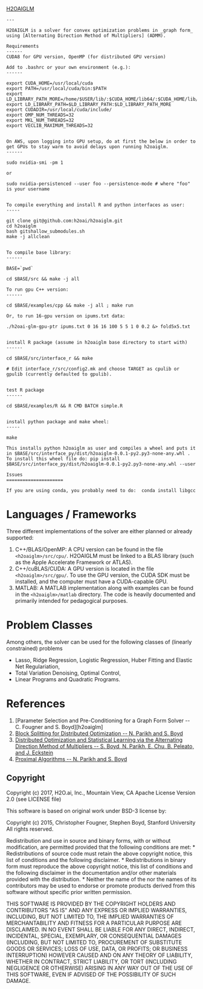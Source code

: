 [H2OAIGLM](https://github.com/h2oai/h2oaiglm)

```text
---

H2OAIGLM is a solver for convex optimization problems in _graph form_ using [Alternating Direction Method of Multipliers] (ADMM).

Requirements
------
CUDA8 for GPU version, OpenMP (for distributed GPU version)

Add to .bashrc or your own environment (e.g.):
------

export CUDA_HOME=/usr/local/cuda
export PATH=/usr/local/cuda/bin:$PATH
export LD_LIBRARY_PATH_MORE=/home/$USER/lib/:$CUDA_HOME/lib64/:$CUDA_HOME/lib/:/usr/local/cuda/lib64:/usr/local/cuda/extras/CUPTI/lib64
export LD_LIBRARY_PATH=$LD_LIBRARY_PATH:$LD_LIBRARY_PATH_MORE
export CUDADIR=/usr/local/cuda/include/
export OMP_NUM_THREADS=32
export MKL_NUM_THREADS=32
export VECLIB_MAXIMUM_THREADS=32


On AWS, upon logging into GPU setup, do at first the below in order to get GPUs to stay warm to avoid delays upon running h2oaiglm.
------

sudo nvidia-smi -pm 1

or

sudo nvidia-persistenced --user foo --persistence-mode # where "foo" is your username


To compile everything and install R and python interfaces as user:
-----

git clone git@github.com:h2oai/h2oaiglm.git
cd h2oaiglm
bash gitshallow_submodules.sh
make -j allclean


To compile base library:
------

BASE=`pwd`

cd $BASE/src && make -j all

To run gpu C++ version:
------

cd $BASE/examples/cpp && make -j all ; make run

Or, to run 16-gpu version on ipums.txt data:

./h2oai-glm-gpu-ptr ipums.txt 0 16 16 100 5 5 1 0 0.2 &> fold5x5.txt


install R package (assume in h2oaiglm base directory to start with)
------

cd $BASE/src/interface_r && make

# Edit interface_r/src/config2.mk and choose TARGET as cpulib or gpulib (currently defaulted to gpulib).


test R package
------

cd $BASE/examples/R && R CMD BATCH simple.R


install python package and make wheel:
-----

make

This installs python h2oaiglm as user and compiles a wheel and puts it in $BASE/src/interface_py/dist/h2oaiglm-0.0.1-py2.py3-none-any.whl .  To install this wheel file do: pip install $BASE/src/interface_py/dist/h2oaiglm-0.0.1-py2.py3-none-any.whl --user

Issues
=====================

If you are using conda, you probably need to do:  conda install libgcc

```

Languages / Frameworks
======================
Three different implementations of the solver are either planned or already supported:

  1. C++/BLAS/OpenMP: A CPU version can be found in the file `<h2oaiglm>/src/cpu/`. H2OAIGLM must be linked to a BLAS library (such as the Apple Accelerate Framework or ATLAS).
  2. C++/cuBLAS/CUDA: A GPU version is located in the file `<h2oaiglm>/src/gpu/`. To use the GPU version, the CUDA SDK must be installed, and the computer must have a CUDA-capable GPU.
  3. MATLAB: A MATLAB implementation along with examples can be found in the `<h2oaiglm>/matlab` directory. The code is heavily documented and primarily intended for pedagogical purposes.


Problem Classes
===============

Among others, the solver can be used for the following classes of (linearly constrained) problems

  + Lasso, Ridge Regression, Logistic Regression, Huber Fitting and Elastic Net Regulariation,
  + Total Variation Denoising, Optimal Control,
  + Linear Programs and Quadratic Programs.


References
==========
1. [Parameter Selection and Pre-Conditioning for a Graph Form Solver -- C. Fougner and S. Boyd][h2oaiglm]
2. [Block Splitting for Distributed Optimization -- N. Parikh and S. Boyd][block_splitting]
3. [Distributed Optimization and Statistical Learning via the Alternating Direction Method of Multipliers -- S. Boyd, N. Parikh, E. Chu, B. Peleato, and J. Eckstein][admm_distr_stats]
4. [Proximal Algorithms -- N. Parikh and S. Boyd][prox_algs]


[pogs]: http://stanford.edu/~boyd/papers/pogs.html "Parameter Selection and Pre-Conditioning for a Graph Form Solver -- C. Fougner and S. Boyd"

[block_splitting]: http://www.stanford.edu/~boyd/papers/block_splitting.html "Block Splitting for Distributed Optimization -- N. Parikh and S. Boyd"

[admm_distr_stats]: http://www.stanford.edu/~boyd/papers/block_splitting.html "Distributed Optimization and Statistical Learning via the Alternating Direction Method of Multipliers -- S. Boyd, N. Parikh, E. Chu, B. Peleato, and J. Eckstein"

[prox_algs]: http://www.stanford.edu/~boyd/papers/prox_algs.html "Proximal Algorithms -- N. Parikh and S. Boyd"

Copyright
---------
Copyright (c) 2017, H2O.ai, Inc., Mountain View, CA
Apache License Version 2.0 (see LICENSE file)


This software is based on original work under BSD-3 license by:

Copyright (c) 2015, Christopher Fougner, Stephen Boyd, Stanford University
All rights reserved.

Redistribution and use in source and binary forms, with or without
modification, are permitted provided that the following conditions are met:
    * Redistributions of source code must retain the above copyright
      notice, this list of conditions and the following disclaimer.
    * Redistributions in binary form must reproduce the above copyright
      notice, this list of conditions and the following disclaimer in the
      documentation and/or other materials provided with the distribution.
    * Neither the name of the <organization> nor the
      names of its contributors may be used to endorse or promote products
      derived from this software without specific prior written permission.

THIS SOFTWARE IS PROVIDED BY THE COPYRIGHT HOLDERS AND CONTRIBUTORS "AS IS" AND
ANY EXPRESS OR IMPLIED WARRANTIES, INCLUDING, BUT NOT LIMITED TO, THE IMPLIED
WARRANTIES OF MERCHANTABILITY AND FITNESS FOR A PARTICULAR PURPOSE ARE
DISCLAIMED. IN NO EVENT SHALL <COPYRIGHT HOLDER> BE LIABLE FOR ANY
DIRECT, INDIRECT, INCIDENTAL, SPECIAL, EXEMPLARY, OR CONSEQUENTIAL DAMAGES
(INCLUDING, BUT NOT LIMITED TO, PROCUREMENT OF SUBSTITUTE GOODS OR SERVICES;
LOSS OF USE, DATA, OR PROFITS; OR BUSINESS INTERRUPTION) HOWEVER CAUSED AND
ON ANY THEORY OF LIABILITY, WHETHER IN CONTRACT, STRICT LIABILITY, OR TORT
(INCLUDING NEGLIGENCE OR OTHERWISE) ARISING IN ANY WAY OUT OF THE USE OF THIS
SOFTWARE, EVEN IF ADVISED OF THE POSSIBILITY OF SUCH DAMAGE.
